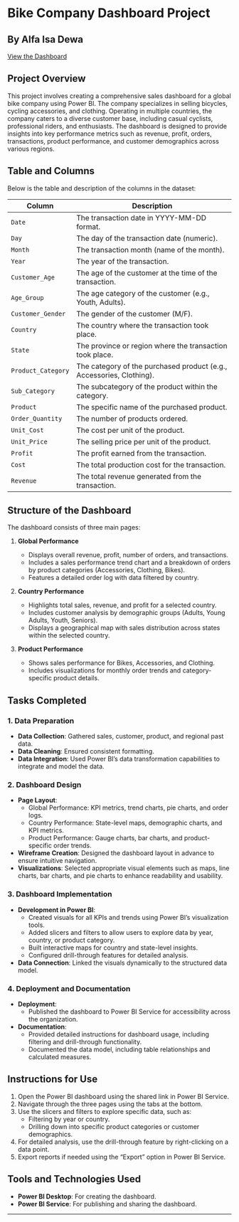 
# Bike Company Dashboard Project
## By Alfa Isa Dewa

[View the Dashboard](https://app.powerbi.com/reportEmbed?reportId=be318d78-2a20-4476-9a93-6925e4ad9aef&autoAuth=true&ctid=508916a0-7b89-43a1-af4e-72fe15aba5b9)

## Project Overview

This project involves creating a comprehensive sales dashboard for a global bike company using Power BI. The company specializes in selling bicycles, cycling accessories, and clothing. Operating in multiple countries, the company caters to a diverse customer base, including casual cyclists, professional riders, and enthusiasts. The dashboard is designed to provide insights into key performance metrics such as revenue, profit, orders, transactions, product performance, and customer demographics across various regions.

## Table and Columns
Below is the table and description of the columns in the dataset:

| Column             | Description                                                              |
|--------------------|---------------------------------------------------------------------------|
| `Date`            | The transaction date in YYYY-MM-DD format.                              |
| `Day`             | The day of the transaction date (numeric).                              |
| `Month`           | The transaction month (name of the month).                              |
| `Year`            | The year of the transaction.                                             |
| `Customer_Age`    | The age of the customer at the time of the transaction.                  |
| `Age_Group`       | The age category of the customer (e.g., Youth, Adults).                  |
| `Customer_Gender` | The gender of the customer (M/F).                                        |
| `Country`         | The country where the transaction took place.                            |
| `State`           | The province or region where the transaction took place.                |
| `Product_Category`| The category of the purchased product (e.g., Accessories, Clothing).     |
| `Sub_Category`    | The subcategory of the product within the category.                      |
| `Product`         | The specific name of the purchased product.                              |
| `Order_Quantity`  | The number of products ordered.                                          |
| `Unit_Cost`       | The cost per unit of the product.                                        |
| `Unit_Price`      | The selling price per unit of the product.                               |
| `Profit`          | The profit earned from the transaction.                                  |
| `Cost`            | The total production cost for the transaction.                          |
| `Revenue`         | The total revenue generated from the transaction.                       |

## Structure of the Dashboard

The dashboard consists of three main pages:

1. **Global Performance**

   - Displays overall revenue, profit, number of orders, and transactions.
   - Includes a sales performance trend chart and a breakdown of orders by product categories (Accessories, Clothing, Bikes).
   - Features a detailed order log with data filtered by country.

2. **Country Performance**

   - Highlights total sales, revenue, and profit for a selected country.
   - Includes customer analysis by demographic groups (Adults, Young Adults, Youth, Seniors).
   - Displays a geographical map with sales distribution across states within the selected country.

3. **Product Performance**

   - Shows sales performance for Bikes, Accessories, and Clothing.
   - Includes visualizations for monthly order trends and category-specific product details.

## Tasks Completed

### 1. Data Preparation

- **Data Collection**: Gathered sales, customer, product, and regional past data.
- **Data Cleaning**: Ensured consistent formatting.
- **Data Integration**: Used Power BI’s data transformation capabilities to integrate and model the data.

### 2. Dashboard Design

- **Page Layout**:
  - Global Performance: KPI metrics, trend charts, pie charts, and order logs.
  - Country Performance: State-level maps, demographic charts, and KPI metrics.
  - Product Performance: Gauge charts, bar charts, and product-specific order trends.
- **Wireframe Creation**: Designed the dashboard layout in advance to ensure intuitive navigation.
- **Visualizations**: Selected appropriate visual elements such as maps, line charts, bar charts, and pie charts to enhance readability and usability.

### 3. Dashboard Implementation

- **Development in Power BI**:
  - Created visuals for all KPIs and trends using Power BI’s visualization tools.
  - Added slicers and filters to allow users to explore data by year, country, or product category.
  - Built interactive maps for country and state-level insights.
  - Configured drill-through features for detailed analysis.
- **Data Connection**: Linked the visuals dynamically to the structured data model.

### 4. Deployment and Documentation

- **Deployment**:
  - Published the dashboard to Power BI Service for accessibility across the organization.
- **Documentation**:
  - Provided detailed instructions for dashboard usage, including filtering and drill-through functionality.
  - Documented the data model, including table relationships and calculated measures.

## Instructions for Use

1. Open the Power BI dashboard using the shared link in Power BI Service.
2. Navigate through the three pages using the tabs at the bottom.
3. Use the slicers and filters to explore specific data, such as:
   - Filtering by year or country.
   - Drilling down into specific product categories or customer demographics.
4. For detailed analysis, use the drill-through feature by right-clicking on a data point.
5. Export reports if needed using the “Export” option in Power BI Service.

## Tools and Technologies Used

- **Power BI Desktop**: For creating the dashboard.
- **Power BI Service**: For publishing and sharing the dashboard.

---
